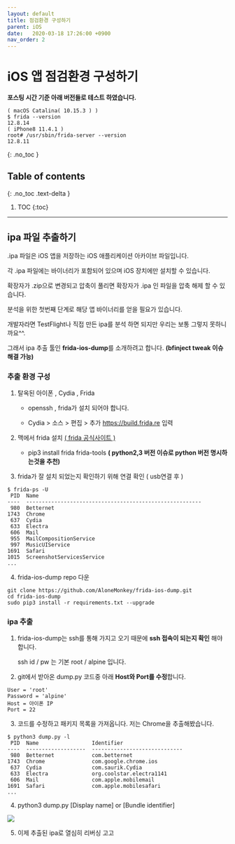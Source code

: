 ```yaml
---
layout: default
title: 점검환경 구성하기
parent: iOS
date:   2020-03-18 17:26:00 +0900
nav_order: 2
---
```


# iOS 앱 점검환경 구성하기 

**포스팅 시간 기준 아래 버전들로 테스트 하였습니다.**
```
( macOS Catalina( 10.15.3 ) )
$ frida --version 
12.8.14
( iPhone8 11.4.1 )
root# /usr/sbin/frida-server --version
12.8.11
```

{: .no_toc }

## Table of contents
{: .no_toc .text-delta }

1. TOC
{:toc}

---

## ipa 파일 추출하기

.ipa 파일은 iOS 앱을 저장하는 iOS 애플리케이션 아카이브 파일입니다. 

각 .ipa 파일에는 바이너리가 포함되어 있으며 iOS 장치에만 설치할 수 있습니다. 

확장자가 .zip으로 변경되고 압축이 풀리면 확장자가 .ipa 인 파일을 압축 해제 할 수 있습니다.

분석을 위한 첫번째 단계로 해당 앱 바이너리를 얻을 필요가 있습니다.

개발자라면 TestFlight나 직접 만든 ipa를 분석 하면 되지만 우리는 보통 그렇지 못하니까요^^.

그래서 ipa 추출 툴인 **frida-ios-dump**를 소개하려고 합니다. **(bfinject tweak 이슈 해결 가능)**

### 추출 환경 구성

1) 탈옥된 아이폰 , Cydia , Frida

    - openssh , frida가 설치 되어야 합니다.

    - Cydia > 소스 > 편집 > 추가 https://build.frida.re 입력

2) 맥에서 frida 설치 [( frida 공식사이트 )](https://frida.re)

    - pip3 install frida frida-tools **( python2,3 버전 이슈로 python 버전 명시하는것을 추천)**

3) frida가 잘 설치 되었는지 확인하기 위해 연결 확인 ( usb연결 후 )

```
$ frida-ps -U
 PID  Name
----  --------------------------------------------------------
 980  Betternet
1743  Chrome
 637  Cydia
 633  Electra
 606  Mail
 955  MailCompositionService
 997  MusicUIService
1691  Safari
1015  ScreenshotServicesService
...
```

4) frida-ios-dump repo 다운

```
git clone https://github.com/AloneMonkey/frida-ios-dump.git
cd frida-ios-dump
sudo pip3 install -r requirements.txt --upgrade
```

### ipa 추출

1) frida-ios-dump는 ssh를 통해 가지고 오기 때문에 **ssh 접속이 되는지 확인** 해야 합니다.

   ssh id / pw 는 기본 root / alpine 입니다.

2) git에서 받아온 dump.py 코드중 아래 **Host와 Port를 수정**합니다.

``` 
User = 'root'
Password = 'alpine'
Host = 아이폰 IP
Port = 22
```

3) 코드를 수정하고 패키지 목록을 가져옵니다. 저는 Chrome을 추출해봤습니다. 
```
$ python3 dump.py -l
 PID  Name                 Identifier
----  -------------------  -----------------------------
 980  Betternet            com.betternet
1743  Chrome               com.google.chrome.ios
 637  Cydia                com.saurik.Cydia
 633  Electra              org.coolstar.electra1141
 606  Mail                 com.apple.mobilemail
1691  Safari               com.apple.mobilesafari
...
```

4) python3 dump.py [Display name] or [Bundle identifier]

<img src='{{ "/assets/images/ios/dump_ipa.png" | absolute_url }}'>

5) 이제 추출된 ipa로 열심히 리버싱 고고